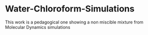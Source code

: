 # Water-Chloroform-Simulations
This work is a pedagogical one showing a non miscible mixture from Molecular Dynamics simulations
